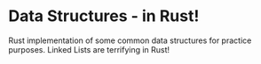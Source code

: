 # Data Structures - in Rust!
Rust implementation of some common data structures for practice purposes. Linked Lists are terrifying in Rust!
